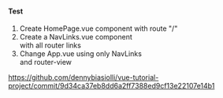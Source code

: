 #### Test

1. Create HomePage.vue component with route "/"
2. Create a NavLinks.vue component<br>
    with all router links
3. Change App.vue using only NavLinks<br>
    and router-view


<aside class="notes">

https://github.com/dennybiasiolli/vue-tutorial-project/commit/9d34ca37eb8dd6a2ff7388ed9cf13e22107e14b1

</aside>
